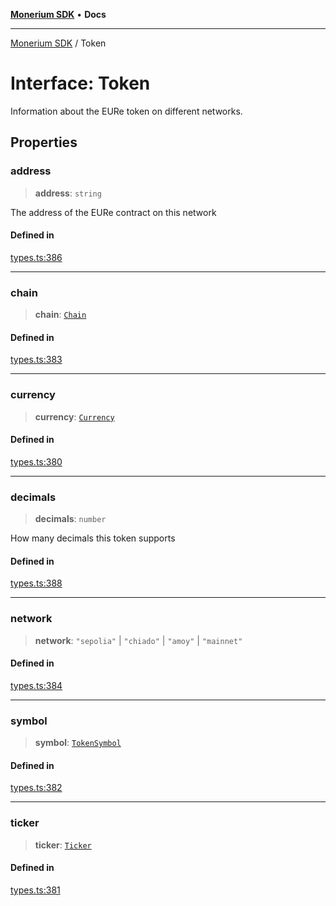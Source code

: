[**Monerium SDK**](../README.md) • **Docs**

---

[Monerium SDK](../README.md) / Token

# Interface: Token

Information about the EURe token on different networks.

## Properties

### address

> **address**: `string`

The address of the EURe contract on this network

#### Defined in

[types.ts:386](https://github.com/monerium/js-monorepo/blob/b10be252d44a0e68c58bc7ef6fab8947911e4a7a/packages/sdk/src/types.ts#L386)

---

### chain

> **chain**: [`Chain`](../type-aliases/Chain.md)

#### Defined in

[types.ts:383](https://github.com/monerium/js-monorepo/blob/b10be252d44a0e68c58bc7ef6fab8947911e4a7a/packages/sdk/src/types.ts#L383)

---

### currency

> **currency**: [`Currency`](../enumerations/Currency.md)

#### Defined in

[types.ts:380](https://github.com/monerium/js-monorepo/blob/b10be252d44a0e68c58bc7ef6fab8947911e4a7a/packages/sdk/src/types.ts#L380)

---

### decimals

> **decimals**: `number`

How many decimals this token supports

#### Defined in

[types.ts:388](https://github.com/monerium/js-monorepo/blob/b10be252d44a0e68c58bc7ef6fab8947911e4a7a/packages/sdk/src/types.ts#L388)

---

### network

> **network**: `"sepolia"` \| `"chiado"` \| `"amoy"` \| `"mainnet"`

#### Defined in

[types.ts:384](https://github.com/monerium/js-monorepo/blob/b10be252d44a0e68c58bc7ef6fab8947911e4a7a/packages/sdk/src/types.ts#L384)

---

### symbol

> **symbol**: [`TokenSymbol`](../type-aliases/TokenSymbol.md)

#### Defined in

[types.ts:382](https://github.com/monerium/js-monorepo/blob/b10be252d44a0e68c58bc7ef6fab8947911e4a7a/packages/sdk/src/types.ts#L382)

---

### ticker

> **ticker**: [`Ticker`](../type-aliases/Ticker.md)

#### Defined in

[types.ts:381](https://github.com/monerium/js-monorepo/blob/b10be252d44a0e68c58bc7ef6fab8947911e4a7a/packages/sdk/src/types.ts#L381)
